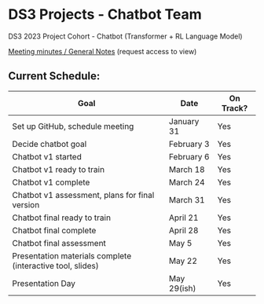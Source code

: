 # DS3 Projects - Chatbot Team
DS3 2023 Project Cohort - Chatbot (Transformer + RL Language Model)

[Meeting minutes / General Notes](https://docs.google.com/document/d/1jMey1sUarRdUslRCEwcCTRcXpHZmgDX9MOeML4vjCMI/edit?usp=sharing) (request access to view)

## Current Schedule:
| Goal | Date| On Track? |
| ------------- | ------------- | ------------- |
| Set up GitHub, schedule meeting | January 31 | Yes |
| Decide chatbot goal | February 3 | Yes |
| Chatbot v1 started | February 6 | Yes |
| Chatbot v1 ready to train | March 18 | Yes |
| Chatbot v1 complete | March 24 | Yes |
| Chatbot v1 assessment, plans for final version | March 31 | Yes |
| Chatbot final ready to train | April 21 | Yes |
| Chatbot final complete | April 28 | Yes |
| Chatbot final assessment | May 5 | Yes |
| Presentation materials complete (interactive tool, slides) | May 22 | Yes |
| Presentation Day | May 29(ish) | Yes |
